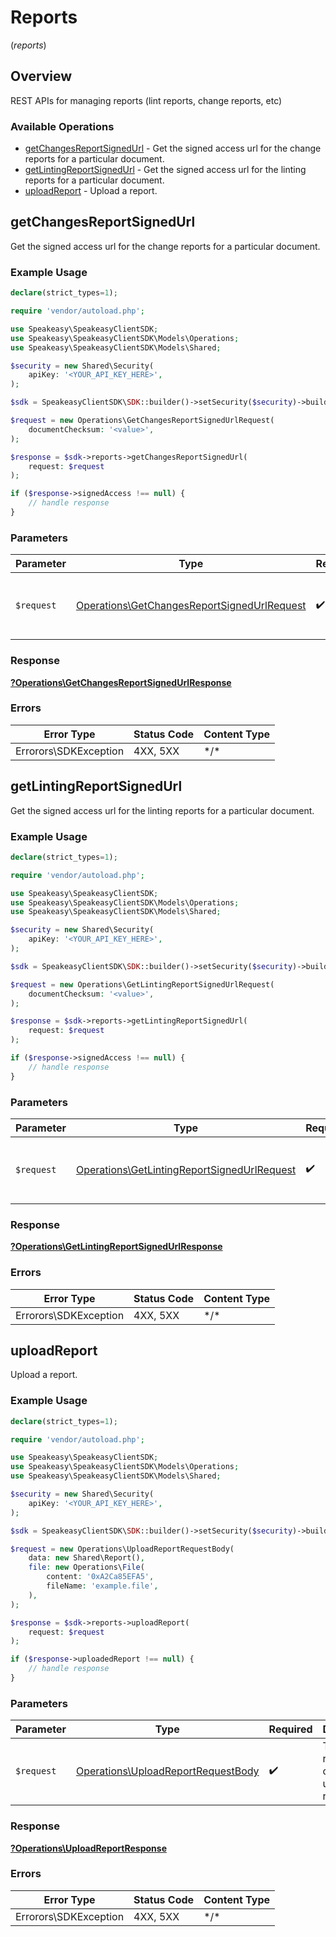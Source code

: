 # Reports
(*reports*)

## Overview

REST APIs for managing reports (lint reports, change reports, etc)

### Available Operations

* [getChangesReportSignedUrl](#getchangesreportsignedurl) - Get the signed access url for the change reports for a particular document.
* [getLintingReportSignedUrl](#getlintingreportsignedurl) - Get the signed access url for the linting reports for a particular document.
* [uploadReport](#uploadreport) - Upload a report.

## getChangesReportSignedUrl

Get the signed access url for the change reports for a particular document.

### Example Usage

```php
declare(strict_types=1);

require 'vendor/autoload.php';

use Speakeasy\SpeakeasyClientSDK;
use Speakeasy\SpeakeasyClientSDK\Models\Operations;
use Speakeasy\SpeakeasyClientSDK\Models\Shared;

$security = new Shared\Security(
    apiKey: '<YOUR_API_KEY_HERE>',
);

$sdk = SpeakeasyClientSDK\SDK::builder()->setSecurity($security)->build();

$request = new Operations\GetChangesReportSignedUrlRequest(
    documentChecksum: '<value>',
);

$response = $sdk->reports->getChangesReportSignedUrl(
    request: $request
);

if ($response->signedAccess !== null) {
    // handle response
}
```

### Parameters

| Parameter                                                                                                  | Type                                                                                                       | Required                                                                                                   | Description                                                                                                |
| ---------------------------------------------------------------------------------------------------------- | ---------------------------------------------------------------------------------------------------------- | ---------------------------------------------------------------------------------------------------------- | ---------------------------------------------------------------------------------------------------------- |
| `$request`                                                                                                 | [Operations\GetChangesReportSignedUrlRequest](../../Models/Operations/GetChangesReportSignedUrlRequest.md) | :heavy_check_mark:                                                                                         | The request object to use for the request.                                                                 |

### Response

**[?Operations\GetChangesReportSignedUrlResponse](../../Models/Operations/GetChangesReportSignedUrlResponse.md)**

### Errors

| Error Type            | Status Code           | Content Type          |
| --------------------- | --------------------- | --------------------- |
| Errorors\SDKException | 4XX, 5XX              | \*/\*                 |

## getLintingReportSignedUrl

Get the signed access url for the linting reports for a particular document.

### Example Usage

```php
declare(strict_types=1);

require 'vendor/autoload.php';

use Speakeasy\SpeakeasyClientSDK;
use Speakeasy\SpeakeasyClientSDK\Models\Operations;
use Speakeasy\SpeakeasyClientSDK\Models\Shared;

$security = new Shared\Security(
    apiKey: '<YOUR_API_KEY_HERE>',
);

$sdk = SpeakeasyClientSDK\SDK::builder()->setSecurity($security)->build();

$request = new Operations\GetLintingReportSignedUrlRequest(
    documentChecksum: '<value>',
);

$response = $sdk->reports->getLintingReportSignedUrl(
    request: $request
);

if ($response->signedAccess !== null) {
    // handle response
}
```

### Parameters

| Parameter                                                                                                  | Type                                                                                                       | Required                                                                                                   | Description                                                                                                |
| ---------------------------------------------------------------------------------------------------------- | ---------------------------------------------------------------------------------------------------------- | ---------------------------------------------------------------------------------------------------------- | ---------------------------------------------------------------------------------------------------------- |
| `$request`                                                                                                 | [Operations\GetLintingReportSignedUrlRequest](../../Models/Operations/GetLintingReportSignedUrlRequest.md) | :heavy_check_mark:                                                                                         | The request object to use for the request.                                                                 |

### Response

**[?Operations\GetLintingReportSignedUrlResponse](../../Models/Operations/GetLintingReportSignedUrlResponse.md)**

### Errors

| Error Type            | Status Code           | Content Type          |
| --------------------- | --------------------- | --------------------- |
| Errorors\SDKException | 4XX, 5XX              | \*/\*                 |

## uploadReport

Upload a report.

### Example Usage

```php
declare(strict_types=1);

require 'vendor/autoload.php';

use Speakeasy\SpeakeasyClientSDK;
use Speakeasy\SpeakeasyClientSDK\Models\Operations;
use Speakeasy\SpeakeasyClientSDK\Models\Shared;

$security = new Shared\Security(
    apiKey: '<YOUR_API_KEY_HERE>',
);

$sdk = SpeakeasyClientSDK\SDK::builder()->setSecurity($security)->build();

$request = new Operations\UploadReportRequestBody(
    data: new Shared\Report(),
    file: new Operations\File(
        content: '0xA2Ca85EFA5',
        fileName: 'example.file',
    ),
);

$response = $sdk->reports->uploadReport(
    request: $request
);

if ($response->uploadedReport !== null) {
    // handle response
}
```

### Parameters

| Parameter                                                                                | Type                                                                                     | Required                                                                                 | Description                                                                              |
| ---------------------------------------------------------------------------------------- | ---------------------------------------------------------------------------------------- | ---------------------------------------------------------------------------------------- | ---------------------------------------------------------------------------------------- |
| `$request`                                                                               | [Operations\UploadReportRequestBody](../../Models/Operations/UploadReportRequestBody.md) | :heavy_check_mark:                                                                       | The request object to use for the request.                                               |

### Response

**[?Operations\UploadReportResponse](../../Models/Operations/UploadReportResponse.md)**

### Errors

| Error Type            | Status Code           | Content Type          |
| --------------------- | --------------------- | --------------------- |
| Errorors\SDKException | 4XX, 5XX              | \*/\*                 |